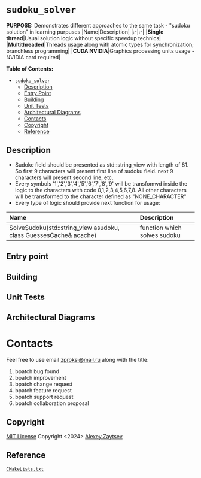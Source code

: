 # `sudoku_solver`

**PURPOSE:** Demonstrates different approaches to the same task - "sudoku solution" in learning purpuses
|Name|Description|
|:-|:-|
|**Single thread**|Usual solution logic without specific speedup technics|
|**Multithreaded**|Threads usage along with atomic types for synchronization; branchless programming|
|**CUDA NVIDIA**|Graphics processing units usage - NVIDIA card required|

**Table of Contents:**
* [`sudoku_solver`](#sudoku_solver)
  * [Description](#description)
  * [Entry Point](#entry-point)
  * [Building](#building)
  * [Unit Tests](#unit-tests)
  * [Architectural Diagrams](#architectural-diagrams)
  * [Contacts](#contacts)
  * [Copyright](#copyright)
  * [Reference](#reference)
## Description
* Sudoke field should be presented as std::string_view with length of 81. So first 9 characters will present first line of sudoku field. next 9 characters will present second line, etc.
* Every symbols '1','2','3','4','5','6','7','8','9' will be transfomwd inside the logic to the characters with code 0,1,2,3,4,5,6,7,8. All other characters will be transformed to the character defined as "NONE_CHARACTER"
* Every type of logic should provide next function for usage:

|Name|Description|
|:-|:-|
|SolveSudoku(std::string_view asudoku, class GuessesCache& acache)|function which solves sudoku|




## Entry point

## Building

## Unit Tests

## Architectural Diagrams

# Contacts

Feel free to use email zproksi@mail.ru along with the title:
   1. bpatch bug found
   1. bpatch improvement
   1. bpatch change request
   1. bpatch feature request
   1. bpatch support request
   1. bpatch collaboration proposal

## Copyright

[MIT License](https://opensource.org/license/mit/) Copyright <2024> [Alexey Zaytsev](https://www.linkedin.com/in/zaytsevalexey/)

## Reference

[`CMakeLists.txt`][cmakelists_txt]

[cmakelists_txt]:./CMakeLists.txt
